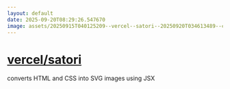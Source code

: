 ```yaml
---
layout: default
date: 2025-09-20T08:29:26.547670
image: assets/20250915T040125209--vercel--satori--20250920T034613489--cropped.png
---
```


# [vercel/satori](https://github.com/vercel/satori)

converts HTML and CSS into SVG images using JSX
